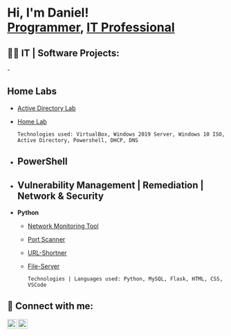 <h1>Hi, I'm Daniel! <br/><a href="https://github.com/DanielTsang26">Programmer</a>, <a href="https://www.linkedin.com/">IT Professional</a>

<h2>👨‍💻 IT | Software  Projects:</h2>

-<h2> <b>Home Labs</b> </h2>
   - [Active Directory Lab](https://github.com/DanielTsang26/home-lab/blob/main/active-directory.md)
   - [Home Lab](https://github.com/DanielTsang26/home-lab)


     ```
     Technologies used: VirtualBox, Windows 2019 Server, Windows 10 ISO, Active Directory, Powershell, DHCP, DNS
     ```
   
- <h2><b>PowerShell</b></h2>


- <h2><b>Vulnerability Management | Remediation | Network & Security </b></h2>


- <b>Python</b>
   - [Network Monitoring Tool](https://github.com/DanielTsang26/network-packet-monitoring-tool/tree/main)
   - [Port Scanner](https://github.com/DanielTsang26/port-scanner)
   - [URL-Shortner](https://github.com/DanielTsang26/url-shortner/tree/main)
   - [File-Server](https://github.com/DanielTsang26/file-server)
 
     ```
     Technologies | Languages used: Python, MySQL, Flask, HTML, CSS, VSCode
     ```


<h2> 🤳 Connect with me:</h2>

[<img align="left" alt=" Daniel Tsang | LinkedIn" width="22px" src="https://cdn.jsdelivr.net/npm/simple-icons@v3/icons/linkedin.svg" />][linkedin]
[<img align="left" alt="Daniel Tsang | Instagram" width="22px" src="https://cdn.jsdelivr.net/npm/simple-icons@v3/icons/instagram.svg" />][instagram]

[instagram]: https://www.instagram.com/
[linkedin]: https://linkedin.com/



